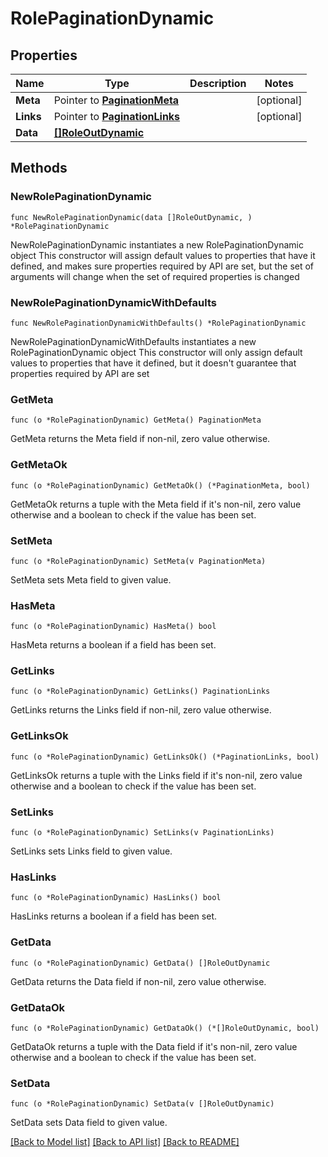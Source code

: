 # RolePaginationDynamic

## Properties

Name | Type | Description | Notes
------------ | ------------- | ------------- | -------------
**Meta** | Pointer to [**PaginationMeta**](PaginationMeta.md) |  | [optional] 
**Links** | Pointer to [**PaginationLinks**](PaginationLinks.md) |  | [optional] 
**Data** | [**[]RoleOutDynamic**](RoleOutDynamic.md) |  | 

## Methods

### NewRolePaginationDynamic

`func NewRolePaginationDynamic(data []RoleOutDynamic, ) *RolePaginationDynamic`

NewRolePaginationDynamic instantiates a new RolePaginationDynamic object
This constructor will assign default values to properties that have it defined,
and makes sure properties required by API are set, but the set of arguments
will change when the set of required properties is changed

### NewRolePaginationDynamicWithDefaults

`func NewRolePaginationDynamicWithDefaults() *RolePaginationDynamic`

NewRolePaginationDynamicWithDefaults instantiates a new RolePaginationDynamic object
This constructor will only assign default values to properties that have it defined,
but it doesn't guarantee that properties required by API are set

### GetMeta

`func (o *RolePaginationDynamic) GetMeta() PaginationMeta`

GetMeta returns the Meta field if non-nil, zero value otherwise.

### GetMetaOk

`func (o *RolePaginationDynamic) GetMetaOk() (*PaginationMeta, bool)`

GetMetaOk returns a tuple with the Meta field if it's non-nil, zero value otherwise
and a boolean to check if the value has been set.

### SetMeta

`func (o *RolePaginationDynamic) SetMeta(v PaginationMeta)`

SetMeta sets Meta field to given value.

### HasMeta

`func (o *RolePaginationDynamic) HasMeta() bool`

HasMeta returns a boolean if a field has been set.

### GetLinks

`func (o *RolePaginationDynamic) GetLinks() PaginationLinks`

GetLinks returns the Links field if non-nil, zero value otherwise.

### GetLinksOk

`func (o *RolePaginationDynamic) GetLinksOk() (*PaginationLinks, bool)`

GetLinksOk returns a tuple with the Links field if it's non-nil, zero value otherwise
and a boolean to check if the value has been set.

### SetLinks

`func (o *RolePaginationDynamic) SetLinks(v PaginationLinks)`

SetLinks sets Links field to given value.

### HasLinks

`func (o *RolePaginationDynamic) HasLinks() bool`

HasLinks returns a boolean if a field has been set.

### GetData

`func (o *RolePaginationDynamic) GetData() []RoleOutDynamic`

GetData returns the Data field if non-nil, zero value otherwise.

### GetDataOk

`func (o *RolePaginationDynamic) GetDataOk() (*[]RoleOutDynamic, bool)`

GetDataOk returns a tuple with the Data field if it's non-nil, zero value otherwise
and a boolean to check if the value has been set.

### SetData

`func (o *RolePaginationDynamic) SetData(v []RoleOutDynamic)`

SetData sets Data field to given value.



[[Back to Model list]](../README.md#documentation-for-models) [[Back to API list]](../README.md#documentation-for-api-endpoints) [[Back to README]](../README.md)



